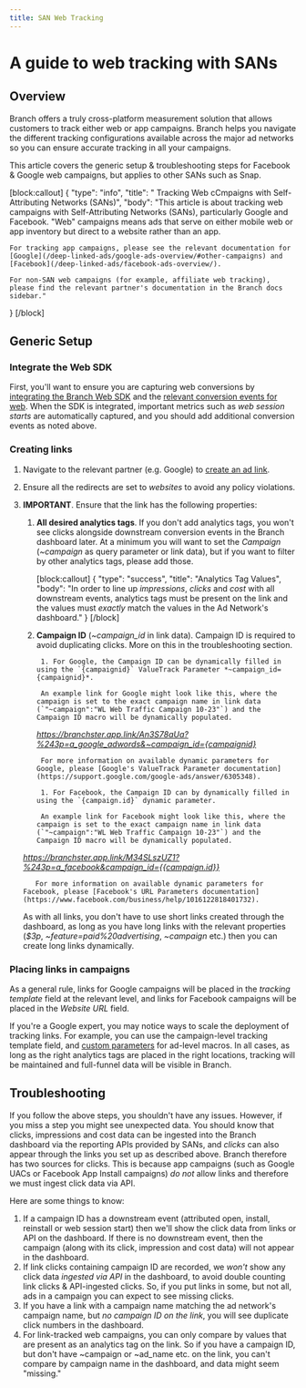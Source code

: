 ```yaml
---
title: SAN Web Tracking
---
```

# A guide to web tracking with SANs

## Overview

Branch offers a truly cross-platform measurement solution that allows customers to track either web or app campaigns. Branch helps you navigate the different tracking configurations available across the major ad networks so you can ensure accurate tracking in all your campaigns.

This article covers the generic setup & troubleshooting steps for Facebook & Google web campaigns, but applies to other SANs such as Snap.

[block:callout]
{
  "type": "info",
  "title": "
	Tracking Web cCmpaigns with Self-Attributing Networks (SANs)",
  "body": "This article is about tracking web campaigns with Self-Attributing Networks (SANs), particularly Google and Facebook. "Web" campaigns means ads that serve on either mobile web or app inventory but direct to a website rather than an app.

	For tracking app campaigns, please see the relevant documentation for [Google](/deep-linked-ads/google-ads-overview/#other-campaigns) and [Facebook](/deep-linked-ads/facebook-ads-overview/).

	For non-SAN web campaigns (for example, affiliate web tracking), please find the relevant partner's documentation in the Branch docs sidebar."
}
[/block]

## Generic Setup

### Integrate the Web SDK

First, you'll want to ensure you are capturing web conversions by [integrating the Branch Web SDK](/web/integrate/#overview) and the [relevant conversion events for web](/web/integrate/#track-commerce). When the SDK is integrated, important metrics such as *web session starts* are automatically captured, and you should add additional conversion events as noted above.

### Creating links

1. Navigate to the relevant partner (e.g. Google) to [create an ad link](/deep-linked-ads/google-xplatform-search-ads/#standard-search-ads).
1. Ensure all the redirects are set to *websites* to avoid any policy violations.
1. **IMPORTANT**. Ensure that the link has the following properties:
    1. <notranslate>**All desired analytics tags**</notranslate>. If you don't add analytics tags, you won't see clicks alongside downstream conversion events in the Branch dashboard later. At a minimum you will want to set the *Campaign* (*~campaign* as query parameter or link data), but if you want to filter by other analytics tags, please add those.

		[block:callout]
		{
		  "type": "success",
		  "title": "Analytics Tag Values",
		  "body": "In order to line up *impressions*, *clicks* and *cost* with all downstream events, analytics tags must be present on the link and the values must *exactly* match the values in the Ad Network's dashboard."
		}
		[/block]

    1. <notranslate>**Campaign ID**</notranslate> (*~campaign_id* in link data). Campaign ID is required to avoid duplicating clicks. More on this in the troubleshooting section.

			1. For Google, the Campaign ID can be dynamically filled in using the `{campaignid}` ValueTrack Parameter *~campaign_id={campaignid}*.

			An example link for Google might look like this, where the campaign is set to the exact campaign name in link data (`"~campaign":"WL Web Traffic Campaign 10-23"`) and the Campaign ID macro will be dynamically populated.
	    *https://branchster.app.link/An3S78aUa?%243p=a_google_adwords&~campaign_id={campaignid}*

			For more information on available dynamic parameters for Google, please [Google's ValueTrack Parameter documentation](https://support.google.com/google-ads/answer/6305348).

			1. For Facebook, the Campaign ID can by dynamically filled in using the `{campaign.id}` dynamic parameter.

			An example link for Facebook might look like this, where the campaign is set to the exact campaign name in link data (`"~campaign":"WL Web Traffic Campaign 10-23"`) and the Campaign ID macro will be dynamically populated.
      *https://branchster.app.link/M34SLszUZ1?%243p=a_facebook&campaign_id={{campaign.id}}*

		  For more information on available dynamic parameters for Facebook, please [Facebook's URL Parameters documentation](https://www.facebook.com/business/help/1016122818401732).


    As with all links, you don't have to use short links created through the dashboard, as long as you have long links with the relevant properties (*$3p*, *~feature=paid%20advertising*, *~campaign* etc.) then you can create long links dynamically.

### Placing links in campaigns

As a general rule, links for Google campaigns will be placed in the *tracking template* field at the relevant level, and links for Facebook campaigns will be placed in the *Website URL* field.

If you're a Google expert, you may notice ways to scale the deployment of tracking links. For example, you can use the campaign-level tracking template field, and [custom parameters](https://support.google.com/google-ads/answer/6325879) for ad-level macros. In all cases, as long as the right analytics tags are placed in the right locations, tracking will be maintained and full-funnel data will be visible in Branch.

## Troubleshooting

If you follow the above steps, you shouldn't have any issues. However, if you miss a step you might see unexpected data. You should know that clicks, impressions and cost data can be ingested into the Branch dashboard via the reporting APIs provided by SANs, and *clicks* can also appear through the links you set up as described above. Branch therefore has two sources for clicks. This is because app campaigns (such as Google UACs or Facebook App Install campaigns) *do not* allow links and therefore we must ingest click data via API.

Here are some things to know:

1. If a campaign ID has a downstream event (attributed open, install, reinstall or web session start) then we'll show the click data from links or API on the dashboard. If there is no downstream event, then the campaign (along with its click, impression and cost data) will not appear in the dashboard.
1. If link clicks containing campaign ID are recorded, we *won't* show any click data *ingested via API* in the dashboard, to avoid double counting link clicks & API-ingested clicks. So, if you put links in some, but not all, ads in a campaign you can expect to see missing clicks.
1. If you have a link with a campaign name matching the ad network's campaign name, but *no campaign ID on the link*, you will see duplicate click numbers in the dashboard.
1. For link-tracked web campaigns, you can only compare by values that are present as an analytics tag on the link. So if you have a campaign ID, but don't have ~campaign or ~ad_name etc. on the link, you can't compare by campaign name in the dashboard, and data might seem "missing."

